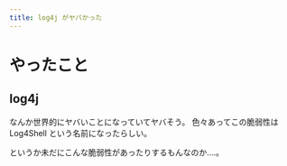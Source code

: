 ```yaml
---
title: log4j がヤバかった
---
```


# やったこと

## log4j

なんか世界的にヤバいことになっていてヤバそう。
色々あってこの脆弱性は Log4Shell という名前になったらしい。

というか未だにこんな脆弱性があったりするもんなのか‥‥。

